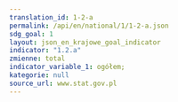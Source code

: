 ```yaml
---
translation_id: 1-2-a
permalink: /api/en/national/1/1-2-a.json
sdg_goal: 1
layout: json_en_krajowe_goal_indicator
indicator: "1.2.a"
zmienne: total
indicator_variable_1: ogółem;
kategorie: null
source_url: www.stat.gov.pl
---
```

